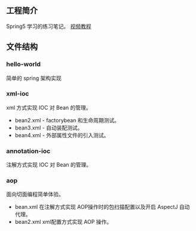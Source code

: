 ## 工程简介

Spring5 学习的练习笔记。
[视频教程](https://www.bilibili.com/video/BV1Vf4y127N5?p=1)

## 文件结构

### hello-world 

简单的 spring 架构实现

### xml-ioc 

xml 方式实现 IOC 对 Bean 的管理。
+ bean2.xml - factorybean 和生命周期测试。
+ bean3.xml - 自动装配测试。
+ bean4.xml - 外部属性文件的引入测试。

### annotation-ioc

注解方式实现 IOC 对 Bean 的管理。

### aop

面向切面编程简单体验。
- bean.xml 在注解方式实现 AOP操作时的包扫描配置以及开启 AspectJ 自动代理。
- bean2.xml xml配置方式实现 AOP 操作。